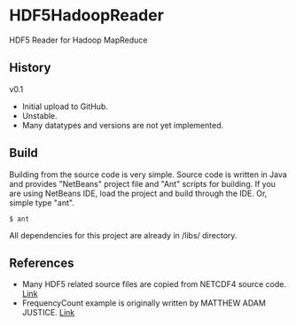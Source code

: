 HDF5HadoopReader
================

HDF5 Reader for Hadoop MapReduce

History
-------

v0.1 
- Initial upload to GitHub. 
- Unstable.
- Many datatypes and versions are not yet implemented.


Build
-----

Building from the source code is very simple. Source code is written in Java and provides "NetBeans" project file and "Ant" scripts for building. If you are using NetBeans IDE, load the project and build through the IDE. Or, simple type "ant".

```
$ ant
```

All dependencies for this project are already in /libs/ directory.

References
----------

- Many HDF5 related source files are copied from NETCDF4 source code. [Link](http://www.unidata.ucar.edu)
- FrequencyCount example is originally written by MATTHEW ADAM JUSTICE. [Link](http://www.cs.arizona.edu/news/honors/JusticeMatt_HonorsThesis_SP12_Final.pdf)
